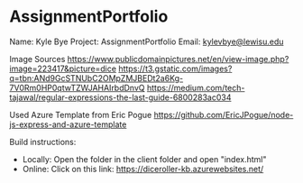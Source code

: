 # AssignmentPortfolio

Name: Kyle Bye
Project: AssignmentPortfolio
Email: kylevbye@lewisu.edu

Image Sources
https://www.publicdomainpictures.net/en/view-image.php?image=223417&picture=dice
https://t3.gstatic.com/images?q=tbn:ANd9GcSTNUbC2OMpZMJBEDt2a6Kg-7V0Rm0HP0qtwTZWJAHAIrbdDnvQ
https://medium.com/tech-tajawal/regular-expressions-the-last-guide-6800283ac034

Used Azure Template from Eric Pogue
https://github.com/EricJPogue/node-js-express-and-azure-template

Build instructions:
- Locally: Open the folder in the client folder and open "index.html"
- Online: Click on this link: https://diceroller-kb.azurewebsites.net/